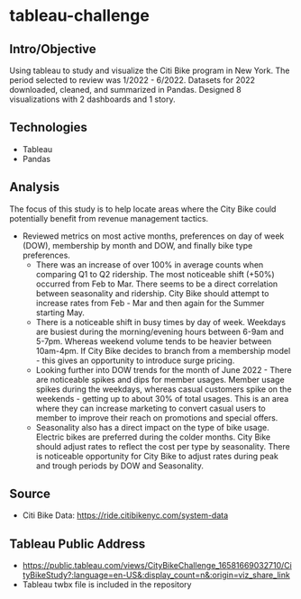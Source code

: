 # tableau-challenge

## Intro/Objective
Using tableau to study and visualize the Citi Bike program in New York. The period selected to review was 1/2022 - 6/2022. Datasets for 2022 downloaded, cleaned, and summarized in Pandas. Designed 8 visualizations with 2 dashboards and 1 story.

## Technologies
* Tableau
* Pandas

## Analysis
The focus of this study is to help locate areas where the City Bike could potentially benefit from revenue management tactics. 
* Reviewed metrics on most active months, preferences on day of week (DOW), membership by month and DOW, and finally bike type preferences. 
  * There was an increase of over 100% in average counts when comparing Q1 to Q2 ridership. The most noticeable shift (+50%) occurred from Feb to Mar. There seems to be a direct correlation between seasonality and ridership. City Bike should attempt to increase rates from Feb - Mar and then again for the Summer starting May.
  * There is a noticeable shift in busy times by day of week. Weekdays are busiest during the morning/evening hours between 6-9am and 5-7pm. Whereas weekend volume tends to be heavier between 10am-4pm. If City Bike decides to branch from a membership model - this gives an opportunity to introduce surge pricing. 
  * Looking further into DOW trends for the month of June 2022 - There are noticeable spikes and dips for member usages. Member usage spikes during the weekdays, whereas casual customers spike on the weekends - getting up to about 30% of total usages. This is an area where they can increase marketing to convert casual users to member to improve their reach on promotions and special offers.
  * Seasonality also has a direct impact on the type of bike usage. Electric bikes are preferred during the colder months. City Bike should adjust rates to reflect the cost per type by seasonality. There is noticeable opportunity for City Bike to adjust rates during peak and trough periods by DOW and Seasonality.

## Source
* Citi Bike Data: https://ride.citibikenyc.com/system-data

## Tableau Public Address
* https://public.tableau.com/views/CityBikeChallenge_16581669032710/CityBikeStudy?:language=en-US&:display_count=n&:origin=viz_share_link
*  Tableau twbx file is included in the repository
